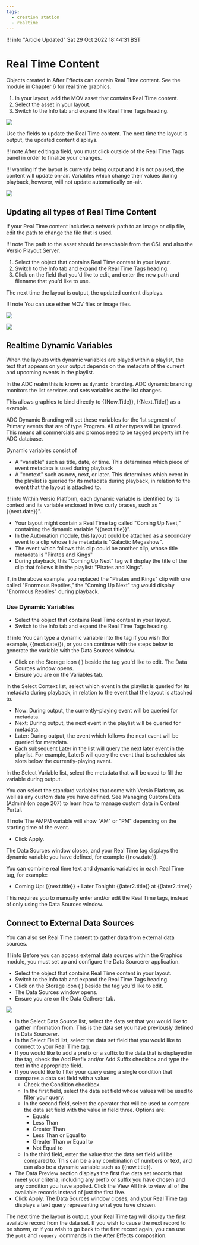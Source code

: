 ```yaml
---
tags:
  - creation station 
  - realtime
---
```


<!--
Title : 2093313703_csl_realtime_content_tutorial

- Created : 2022-01-03 09:47
- Updated :
- Author : James Rivers
- Written against (version):
- Sources :
	- Versio 4.6 System Operations
- Author Notes :
- Tags : [!versio_graphics_moc](../../!versio_graphics_moc.md)
-->
!!! info "Article Updated"
    Sat 29 Oct 2022 18:44:31 BST

# Real Time Content
 Objects created in After Effects can contain Real Time content. See the module in Chapter 6 for real time graphics. 


1. In your layout, add the MOV asset that contains Real Time content.
2. Select the asset in your layout.
3. Switch to the Info tab and expand the Real Time Tags heading.

![](attachments/2022-01-03%2010.27.31.gif)

Use the fields to update the Real Time content. The next time the layout is output, the updated content displays.

!!! note
    After editing a field, you must click outside of the Real Time Tags panel in order to finalize your changes.

!!! warning
    If the layout is currently being output and it is not paused, the content will update on-air. Variables which change their values during playback, however, will not update automatically on-air.

![](attachments/2022-01-03%2010.29.31.gif)

## Updating all types of Real Time Content
 

If your Real Time content includes a network path to an image or clip file, edit the path to change the file that is used.

!!! note
    The path to the asset should be reachable from the CSL and also the Versio Playout Server. 

1. Select the object that contains Real Time content in your layout.
2. Switch to the Info tab and expand the Real Time Tags heading.
3. Click on the field that you'd like to edit, and enter the new path and filename that you'd like to use.

 The next time the layout is output, the updated content displays.

!!! note
    You can use either MOV files or image files.

![](attachments/Pasted%20image%2020220103104054.png)

![](attachments/2022-01-03%2010.58.37.gif)

## Realtime Dynamic Variables
When the layouts with dynamic variables are played within a playlist, the text that appears on your output depends on the metadata of the current and upcoming events in the playlist.  

In the ADC realm this is known as `dynamic branding`.  ADC dynamic branding monitors the list services and sets variables as the list changes. 

This allows graphics to bind directly to {{Now.Title}}, {{Next.Title}} as a example. 

ADC Dynamic Branding will set these variables for the 1st segment of Primary events that are of type Program. All other types will be ignored. This means all commercials and promos need to be tagged property int he ADC database.


Dynamic variables consist of
- A "variable" such as title, date, or time. This determines which piece of event metadata is used during playback
- A "context" such as now, next, or later. This determines which event in the playlist is queried for its metadata during playback, in relation to the event that the layout is attached to.

!!! info
    Within Versio Platform, each dynamic variable is identified by its context and its variable enclosed in two curly braces, such as "{{next.date}}".

 
 - Your layout might contain a Real Time tag called "Coming Up Next," containing the dynamic variable "{{next.title}}".
 - In the Automation module, this layout could be attached as a secondary event to a clip whose title metadata is "Galactic Megashow".
 - The event which follows this clip could be another clip, whose title metadata is "Pirates and Kings"
 - During playback, this "Coming Up Next" tag will display the title of the clip that follows it in the playlist: "Pirates and Kings".

If, in the above example, you replaced the "Pirates and Kings" clip with one called "Enormous Reptiles," the "Coming Up Next" tag would display "Enormous Reptiles" during playback.

### Use Dynamic Variables
- Select the object that contains Real Time content in your layout.
- Switch to the Info tab and expand the Real Time Tags heading.

!!! info
    You can type a dynamic variable into the tag if you wish (for example, {{next.date}}), or you can continue with the steps below to generate the variable with the Data Sources window.
    
- Click on the Storage icon ( ) beside the tag you'd like to edit. The Data Sources window opens.
- Ensure you are on the Variables tab.

In the Select Context list, select which event in the playlist is queried for its metadata during playback, in relation to the event that the layout is attached to.

- Now: During output, the currently-playing event will be queried for metadata.
- Next: During output, the next event in the playlist will be queried for metadata.
- Later: During output, the event which follows the next event will be queried for metadata.
- Each subsequent Later in the list will query the next later event in the playlist. For example, Later5 will query the event that is scheduled six slots below the currently-playing event.

In the Select Variable list, select the metadata that will be used to fill the variable during output.

You can select the standard variables that come with Versio Platform, as well as any custom data you have defined. See Managing Custom Data (Admin) (on page 207) to learn how to manage custom data in Content Portal.

!!! note
    The AMPM variable will show "AM" or "PM" depending on the starting time of the event.

 - Click Apply. 
 
 The Data Sources window closes, and your Real Time tag displays the dynamic variable you have defined, for example {{now.date}}.

You can combine real time text and dynamic variables in each Real Time tag, for example:
- Coming Up: {{next.title}}
• Later Tonight: {{later2.title}} at {{later2.time}}

This requires you to manually enter and/or edit the Real Time tags, instead of only using the Data Sources window.


## Connect to External Data Sources
 You can also set Real Time content to gather data from external data sources.

!!! info
    Before you can access external data sources within the Graphics module, you must set up and configure the Data Sourcerer application.

- Select the object that contains Real Time content in your layout.
- Switch to the Info tab and expand the Real Time Tags heading.
- Click on the Storage icon ( ) beside the tag you'd like to edit.
- The Data Sources window opens.
- Ensure you are on the Data Gatherer tab.
 
![](attachments/2022-01-03%2012.19.31.gif)

- In the Select Data Source list, select the data set that you would like to gather information from. This is the data set you have previously defined in Data Sourcerer.
- In the Select Field list, select the data set field that you would like to connect to your Real Time tag.
- If you would like to add a prefix or a suffix to the data that is displayed in the tag, check the Add Prefix and/or Add Suffix checkbox and type the text in the appropriate field.
- If you would like to filter your query using a single condition that compares a data set field with a value:
	- Check the Condition checkbox.
	- In the first field, select the data set field whose values will be used to filter your query.
	- In the second field, select the operator that will be used to compare the data set field with the value in field three. Options are:
		- Equals
		- Less Than
		- Greater Than
		- Less Than or Equal to
		- Greater Than or Equal to
		- Not Equal to
	- In the third field, enter the value that the data set field will be compared to. This can be a any combination of numbers or text, and can also be a dynamic variable such as {{now.title}}.
- The Data Preview section displays the first five data set records that meet your criteria, including any prefix or suffix you have chosen and any condition you have applied. Click the View All link to view all of the available records instead of just the first five.
- Click Apply.  The Data Sources window closes, and your Real Time tag displays a text query representing what you have chosen.

The next time the layout is output, your Real Time tag will display the first available record from the data set. If you wish to cause the next record to be shown, or if you wish to go back to the first record again, you can use the `pull` and `requery `commands in the After Effects composition. 

